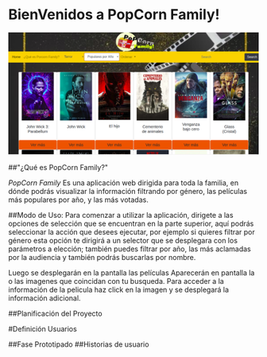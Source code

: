 # BienVenidos a PopCorn Family!

<img src="img/screen.png" alt="screen1" border="0">

##"¿Qué es PopCorn Family?"

*PopCorn Family* Es una aplicación web dirigida para toda la familia, en dónde podrás visualizar la información filtrando por género, las películas más populares por año, y las más votadas.

##Modo de Uso:
Para comenzar a utilizar la aplicación, dirigete a las opciones de selección que se encuentran en la parte superior, aquí podrás seleccionar la acción que desees ejecutar, por ejemplo si quieres filtrar por género esta opción te dirigirá a un selector que se desplegara con los parámetros a elección; también puedes filtrar por año, las más aclamadas por la audiencia y también podrás buscarlas por nombre.

Luego se desplegarán en la pantalla las películas Aparecerán en pantalla la o las imagenes que coincidan con tu busqueda. Para acceder a la información de la pelicula haz click en la imagen y se desplegará la información adicional.

##Planificación del Proyecto

#Definición Usuarios

##Fase Prototipado
##Historias de usuario


